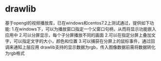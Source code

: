 # drawlib
基于opengl的视频播放库，已在windows和centos7.2上测试通过，提供如下功能:
1.在windows下，可以为播放窗口指定一个父窗口句柄，从而将显示功能嵌入应用中
2.可以分屏显示，每个子分屏播放不同的画面
2.可以在指定分屏上叠加文字，可以指定文字的大小，颜色和位置
3.可以捕获在分屏上的鼠标事件，通过回调来通知上层应用
drawlib支持的显示数据为rgb，传入图像数据前需将数据转化为rgb格式
